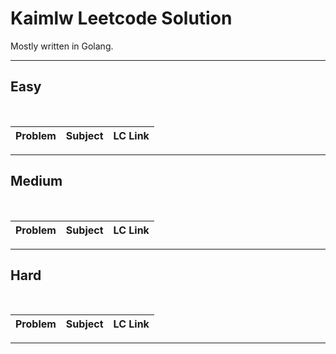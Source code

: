 # Kaimlw Leetcode Solution
Mostly written in Golang.

---
## Easy
<br>

| Problem | Subject | LC Link |
|--|--|--|

---

## Medium
<br>

| Problem | Subject | LC Link |
|--|--|--|


---

## Hard
<br>

| Problem | Subject | LC Link |
|--|--|--|
 

---
